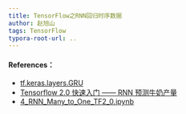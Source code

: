 ```yaml
---
title: TensorFlow之RNN回归时序数据
author: 赵旭山
tags: TensorFlow
typora-root-url: ..
---
```
















#### References：

* [tf.keras.layers.GRU](https://tensorflow.google.cn/api_docs/python/tf/keras/layers/GRU?hl=zh-cn)
* [Tensorflow 2.0 快速入门 —— RNN 预测牛奶产量](https://www.jianshu.com/p/e2ff67c7b7aa)
* [4_RNN_Many_to_One_TF2_0.ipynb](https://github.com/zht007/tensorflow-practice/blob/master/5_Prediction_MilkProdction/4_RNN_Many_to_One_TF2_0.ipynb)

